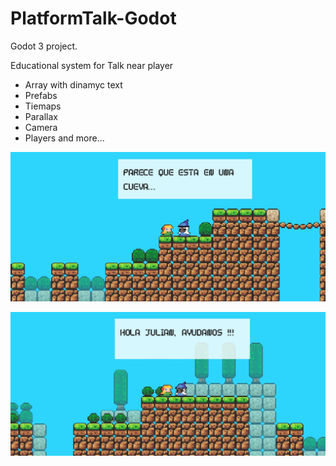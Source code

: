 # PlatformTalk-Godot

Godot 3 project.

Educational system for Talk near player
 * Array with dinamyc text
 * Prefabs
 * Tiemaps
 * Parallax
 * Camera
 * Players and more...

![alt text](game1.jpg)

![alt text](game2.jpg)

